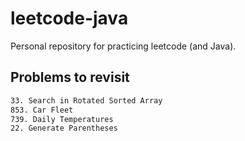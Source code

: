 # leetcode-java

Personal repository for practicing leetcode (and Java).

## Problems to revisit

```bash
33. Search in Rotated Sorted Array
853. Car Fleet
739. Daily Temperatures
22. Generate Parentheses
```